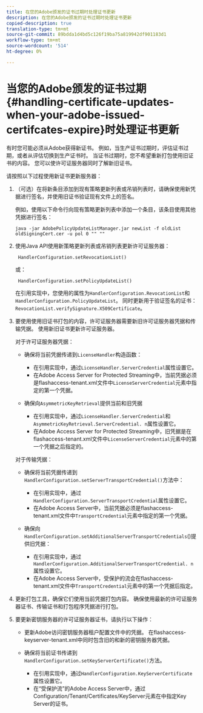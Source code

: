```yaml
---
title: 在您的Adobe颁发的证书过期时处理证书更新
description: 在您的Adobe颁发的证书过期时处理证书更新
copied-description: true
translation-type: tm+mt
source-git-commit: 89bdda1d4bd5c126f19ba75a819942df901183d1
workflow-type: tm+mt
source-wordcount: '514'
ht-degree: 0%

---
```



# 当您的Adobe颁发的证书过期{#handling-certificate-updates-when-your-adobe-issued-certifcates-expire}时处理证书更新

有时您可能必须从Adobe获得新证书。 例如，当生产证书过期时，评估证书过期，或者从评估切换到生产证书时。 当证书过期时，您不希望重新打包使用旧证书的内容。 您可以使许可证服务器同时了解新旧证书。

请按照以下过程使用新证书更新服务器：

1. （可选）在将新条目添加到现有策略更新列表或吊销列表时，请确保使用新凭据进行签名，并使用旧证书验证现有文件上的签名。

   例如，使用以下命令行向现有策略更新列表中添加一个条目，该条目使用其他凭据进行签名：

   ```
   java -jar AdobePolicyUpdateListManager.jar newList -f oldList oldSigningCert.cer -u pol 0 "" ""
   ```

1. 使用Java API使用新策略更新列表或吊销列表更新许可证服务器：

   ```
    HandlerConfiguration.setRevocationList() 
   ```

   或：

   ```
    HandlerConfiguration.setPolicyUpdateList()
   ```

   在引用实现中，您使用的属性为`HandlerConfiguration.RevocationList`和`HandlerConfiguration.PolicyUpdateList`。 同时更新用于验证签名的证书：`RevocationList.verifySignature.X509Certificate`。

1. 要使用使用旧证书打包的内容，许可证服务器需要新旧许可证服务器凭据和传输凭据。 使用新旧证书更新许可证服务器。

   对于许可证服务器凭据：

   * 确保将当前凭据传递到`LicenseHandler`构造函数：

      * 在引用实现中，通过`LicenseHandler.ServerCredential`属性设置它。
      * 在Adobe Access Server for Protected Streaming中，当前凭据必须是flashaccess-tenant.xml文件中`LicenseServerCredential`元素中指定的第一个凭据。
   * 确保向`AsymmetricKeyRetrieval`提供当前和旧凭据

      * 在引用实现中，通过`LicenseHandler.ServerCredential`和`AsymmetricKeyRetrieval.ServerCredential. n`属性设置它。
      * 在Adobe Access Server for Protected Streaming中，旧凭据是在flashaccess-tenant.xml文件中`LicenseServerCredential`元素中的第一个凭据之后指定的。

   对于传输凭据：

   * 确保将当前凭据传递到`HandlerConfiguration.setServerTransportCredential()`方法中：

      * 在引用实现中，通过`HandlerConfiguration.ServerTransportCredential`属性设置它。
      * 在Adobe Access Server中，当前凭据必须是flashaccess-tenant.xml文件中`TransportCredential`元素中指定的第一个凭据。
   * 确保向`HandlerConfiguration.setAdditionalServerTransportCredentials`()提供旧凭据：

      * 在引用实现中，通过`HandlerConfiguration.AdditionalServerTransportCredential. n`属性设置它。
      * 在Adobe Access Server中，受保护的流会在flashaccess-tenant.xml文件中`TransportCredential`元素中的第一个凭据后指定。




1. 更新打包工具，确保它们使用当前凭据打包内容。 确保使用最新的许可证服务器证书、传输证书和打包程序凭据进行打包。
1. 要更新密钥服务器的许可证服务器证书，请执行以下操作：

   * 更新Adobe访问密钥服务器租户配置文件中的凭据。 在flashaccess-keyserver-tenant.xml中同时包含旧的和新的密钥服务器凭据。
   * 确保将当前证书传递到`HandlerConfiguration.setKeyServerCertificate()`方法。

      * 在引用实现中，通过`HandlerConfiguration.KeyServerCertificate`属性设置它。
      * 在“受保护流”的Adobe Access Server中，通过Configuration/Tenant/Certificates/KeyServer元素在中指定Key Server的证书。

